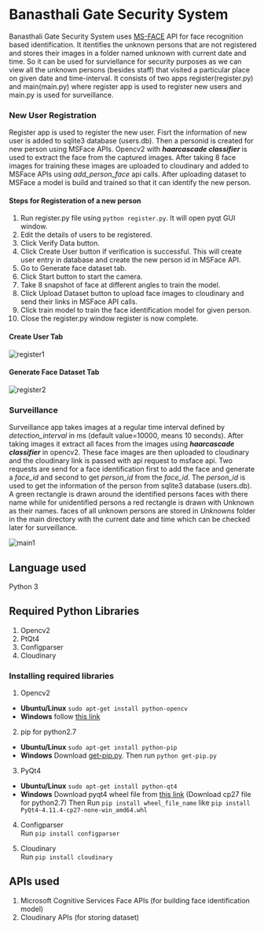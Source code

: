 # Banasthali Gate Security System
Banasthali Gate Security System uses [MS-FACE](https://azure.microsoft.com/en-in/services/cognitive-services/face/) API for face recognition based identification. It itentifies the unknown persons that are not registered and stores their images in a folder named unknown with current date and time. So it can be used for surviellance for security purposes as we can view all the unknown persons (besides staff) that visited a particular place on given date and time-interval. It consists of two apps register(register.py) and main(main.py) where register app is used to register new users and main.py is used for surveillance.  

### New User Registration
Register app is used to register the new user. Fisrt the information of new user is added to sqlite3 database (users.db). Then a personid is created for new person using MSFace APIs. Opencv2 with ***haarcascade classifier*** is used to extract the face from the captured images. After taking 8 face images for training these images are uploaded to cloudinary and added to MSFace APIs using *add_person_face* api calls. After uploading dataset to MSFace a model is build and trained so that it can identify the new person.


#### Steps for Registeration of a new person
1. Run register.py file using ```python register.py```. It will open pyqt GUI window.
2. Edit the details of users to be registered.
3. Click Verify Data button.
4. Click Create User button if verification is successful. This will create user entry in database and create the new person id in MSFace API.
5. Go to Generate face dataset tab.
6. Click Start button to start the camera.
7. Take 8 snapshot of face at different angles to train the model.
8. Click Upload Dataset button to upload face images to cloudinary and send their links in MSFace API calls.
9. Click train model to train the face identification model for given person.
10. Close the register.py window register is now complete.

#### Create User Tab
![register1](/screenshots/register1.png)

#### Generate Face Dataset Tab
![register2](/screenshots/register2.png)


### Surveillance
Surveillance app takes images at a regular time interval defined by *detection_interval* in ms (default value=10000, means 10 seconds). After taking images it extract all faces from the images using ***haarcascade classifier***  in opencv2. These face images are then uploaded to cloudinary and the cloudinary link is passed with api request to msface api. Two requests are send for a face identification first to add the face and generate a *face_id* and second to get *person_id* from the *face_id*. The *person_id* is used to get the information of the person from sqlite3 database (users.db). A green rectangle is drawn around the identified persons faces with there name while for unidentified persons a red rectangle is drawn with Unknown as their names. faces of all unknown persons are stored in *Unknowns* folder in the main directory with the current date and time which can be checked later for surveillance.

![main1](/screenshots/main1.png)

 
## Language used

 Python 3

## Required Python Libraries
 1. Opencv2
 2. PtQt4
 4. Configparser
 5. Cloudinary
 
 ### Installing required libraries
 1. Opencv2
  * **Ubuntu/Linux** ```sudo apt-get install python-opencv```
  * **Windows** follow [this link](http://opencvpython.blogspot.in/2012/05/install-opencv-in-windows-for-python.html)
    
 2. pip for python2.7
  * **Ubuntu/Linux** ```sudo apt-get install python-pip```
  * **Windows** Download [get-pip.py](https://bootstrap.pypa.io/get-pip.py). Then run ```python get-pip.py```
 
 3. PyQt4
  * **Ubuntu/Linux** ```sudo apt-get install python-qt4``` 
  * **Windows**  Download pyqt4 wheel file from [this link](https://www.lfd.uci.edu/~gohlke/pythonlibs/#pyqt4) (Download cp27 file for python2.7) Then Run ```pip install wheel_file_name``` like ```pip install PyQt4-4.11.4-cp27-none-win_amd64.whl```
        
 4. Configparser <br/>
  Run ```pip install configparser```
    
 5. Cloudinary <br/>
  Run ```pip install cloudinary```
  
 
## APIs used
 1. Microsoft Cognitive Services Face APIs (for building face identification model)
 2. Cloudinary APIs (for storing dataset)
 

 